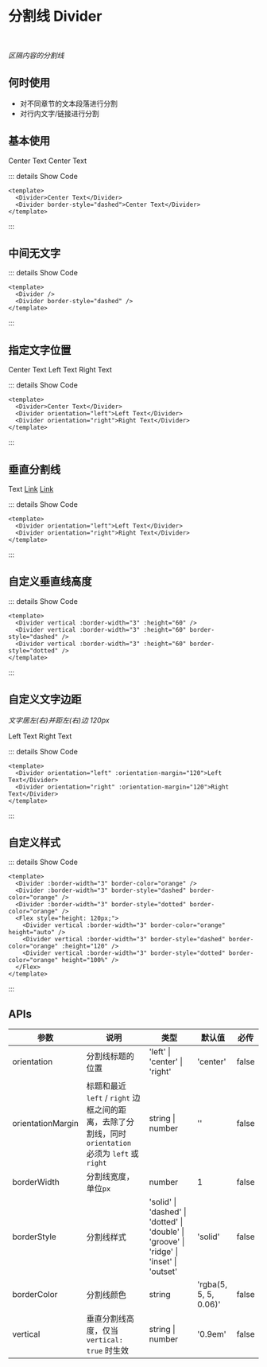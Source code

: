 # 分割线 Divider

<BackTop />
<Watermark fullscreen content="Vue Amazing UI" />

<br/>

*区隔内容的分割线*

## 何时使用

- 对不同章节的文本段落进行分割
- 对行内文字/链接进行分割

## 基本使用

<Divider>Center Text</Divider>
<Divider border-style="dashed">Center Text</Divider>

::: details Show Code

```vue
<template>
  <Divider>Center Text</Divider>
  <Divider border-style="dashed">Center Text</Divider>
</template>
```

:::

## 中间无文字

<Divider />
<Divider border-style="dashed" />

::: details Show Code

```vue
<template>
  <Divider />
  <Divider border-style="dashed" />
</template>
```

:::

## 指定文字位置

<Divider>Center Text</Divider>
<Divider orientation="left">Left Text</Divider>
<Divider orientation="right">Right Text</Divider>

::: details Show Code

```vue
<template>
  <Divider>Center Text</Divider>
  <Divider orientation="left">Left Text</Divider>
  <Divider orientation="right">Right Text</Divider>
</template>
```

:::

## 垂直分割线

<div>
  Text
  <Divider vertical />
  <a href="#">Link</a>
  <Divider vertical />
  <a href="#">Link</a>
</div>

::: details Show Code

```vue
<template>
  <Divider orientation="left">Left Text</Divider>
  <Divider orientation="right">Right Text</Divider>
</template>
```

:::

## 自定义垂直线高度

<Divider vertical :border-width="3" :height="60" />
<Divider vertical :border-width="3" :height="60" border-style="dashed" />
<Divider vertical :border-width="3" :height="60" border-style="dotted" />

::: details Show Code

```vue
<template>
  <Divider vertical :border-width="3" :height="60" />
  <Divider vertical :border-width="3" :height="60" border-style="dashed" />
  <Divider vertical :border-width="3" :height="60" border-style="dotted" />
</template>
```

:::

## 自定义文字边距

*文字居左(右)并距左(右)边 120px*

<Divider orientation="left" :orientation-margin="120">Left Text</Divider>
<Divider orientation="right" :orientation-margin="120">Right Text</Divider>

::: details Show Code

```vue
<template>
  <Divider orientation="left" :orientation-margin="120">Left Text</Divider>
  <Divider orientation="right" :orientation-margin="120">Right Text</Divider>
</template>
```

:::

## 自定义样式

<Divider :border-width="3" border-color="orange" />
<Divider :border-width="3" border-style="dashed" border-color="orange" />
<Divider :border-width="3" border-style="dotted" border-color="orange" />
<Flex style="height: 120px;">
  <Divider vertical :border-width="3" border-color="orange" height="auto" />
  <Divider vertical :border-width="3" border-style="dashed" border-color="orange" :height="120" />
  <Divider vertical :border-width="3" border-style="dotted" border-color="orange" height="100%" />
</Flex>

::: details Show Code

```vue
<template>
  <Divider :border-width="3" border-color="orange" />
  <Divider :border-width="3" border-style="dashed" border-color="orange" />
  <Divider :border-width="3" border-style="dotted" border-color="orange" />
  <Flex style="height: 120px;">
    <Divider vertical :border-width="3" border-color="orange" height="auto" />
    <Divider vertical :border-width="3" border-style="dashed" border-color="orange" :height="120" />
    <Divider vertical :border-width="3" border-style="dotted" border-color="orange" height="100%" />
  </Flex>
</template>
```

:::

## APIs

参数 | 说明 | 类型 | 默认值 | 必传
-- | -- | -- | -- | --
orientation | 分割线标题的位置 | 'left' &#124; 'center' &#124; 'right' | 'center' | false
orientationMargin | 标题和最近 `left` / `right` 边框之间的距离，去除了分割线，同时 `orientation` 必须为 `left` 或 `right` | string &#124; number | '' | false
borderWidth | 分割线宽度，单位`px` | number | 1 | false
borderStyle | 分割线样式 | 'solid' &#124; 'dashed' &#124; 'dotted' &#124; 'double' &#124; 'groove' &#124; 'ridge' &#124; 'inset' &#124; 'outset' | 'solid' | false
borderColor | 分割线颜色 | string | 'rgba(5, 5, 5, 0.06)' | false
vertical | 垂直分割线高度，仅当 `vertical: true` 时生效 | string &#124; number | '0.9em' | false
